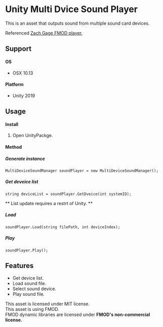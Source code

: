 
# Unity Multi Dvice Sound Player

This is an asset that outputs sound from multiple sound card devices.  

Referenced [Zach Gage FMOD player.](http://forum.openframeworks.cc/t/multi-device-targeting-with-fmod/951)

## Support

#### OS
- OSX 10.13

#### Platform
- Unity 2019


## Usage

#### Install
1. Open UnityPackge.


#### Method

##### Generate instance

`MultiDeviceSoundManager soundPlayer = new MultiDeviceSoundManager();`

##### Get deveice list

`string deviceList = soundPlayer.GetDveice(int systemID);`	

** List update requires a restrt of Unity. **

##### Load
	
`soundPlayer.Load(string filePath, int deviceIndex);`

##### Play

`soundPlayer.Play();`


## Features

- Get device list.
- Load sound file.
- Select sound device.
- Play sound file.

This asset is licensed under MIT license.  
This asset is using FMOD.  
FMOD dynamic libraries are licensed under **FMOD's non-commercial license.**
